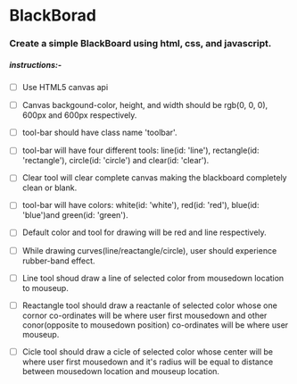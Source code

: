 # BlackBorad
### Create a simple BlackBoard using html, css, and javascript.
##### instructions:-
- [ ] Use HTML5 canvas api 
- [ ] Canvas backgound-color, height, and width should be rgb(0, 0, 0), 600px and 600px respectively.
- [ ] tool-bar should have class name 'toolbar'. 
- [ ] tool-bar will have four different tools: line(id: 'line'), rectangle(id: 'rectangle'), circle(id: 'circle') and clear(id: 'clear').
- [ ] Clear tool will clear complete canvas making the blackboard completely clean or blank.
- [ ] tool-bar will have colors: white(id: 'white'), red(id: 'red'), blue(id: 'blue')and green(id: 'green').
- [ ] Default color and tool for drawing will be red and line respectively.

- [ ] While drawing curves(line/reactangle/circle), user should experience rubber-band effect.
- [ ] Line tool shoud draw a line of selected color from mousedown location to mouseup.
- [ ] Reactangle tool should draw a reactanle of selected color whose one cornor co-ordinates will be where user first mousedown and other conor(opposite to mousedown position) co-ordinates will be where user mouseup.
- [ ] Cicle tool should draw a cicle of selected color whose center will be where user first mousedown and it's radius will be equal to distance between mousedown location and mouseup location.

